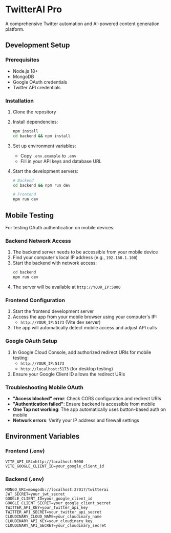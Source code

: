 # TwitterAI Pro

A comprehensive Twitter automation and AI-powered content generation platform.

## Development Setup

### Prerequisites
- Node.js 18+
- MongoDB
- Google OAuth credentials
- Twitter API credentials

### Installation

1. Clone the repository
2. Install dependencies:
   ```bash
   npm install
   cd backend && npm install
   ```

3. Set up environment variables:
   - Copy `.env.example` to `.env`
   - Fill in your API keys and database URL

4. Start the development servers:
   ```bash
   # Backend
   cd backend && npm run dev

   # Frontend
   npm run dev
   ```

## Mobile Testing

For testing OAuth authentication on mobile devices:

### Backend Network Access
1. The backend server needs to be accessible from your mobile device
2. Find your computer's local IP address (e.g., `192.168.1.100`)
3. Start the backend with network access:
   ```bash
   cd backend
   npm run dev
   ```
4. The server will be available at `http://YOUR_IP:5000`

### Frontend Configuration
1. Start the frontend development server
2. Access the app from your mobile browser using your computer's IP:
   - `http://YOUR_IP:5173` (Vite dev server)
3. The app will automatically detect mobile access and adjust API calls

### Google OAuth Setup
1. In Google Cloud Console, add authorized redirect URIs for mobile testing:
   - `http://YOUR_IP:5173`
   - `http://localhost:5173` (for desktop testing)
2. Ensure your Google Client ID allows the redirect URIs

### Troubleshooting Mobile OAuth
- **"Access blocked" error**: Check CORS configuration and redirect URIs
- **"Authentication failed"**: Ensure backend is accessible from mobile
- **One Tap not working**: The app automatically uses button-based auth on mobile
- **Network errors**: Verify your IP address and firewall settings

## Environment Variables

### Frontend (.env)
```
VITE_API_URL=http://localhost:5000
VITE_GOOGLE_CLIENT_ID=your_google_client_id
```

### Backend (.env)
```
MONGO_URI=mongodb://localhost:27017/twitterai
JWT_SECRET=your_jwt_secret
GOOGLE_CLIENT_ID=your_google_client_id
GOOGLE_CLIENT_SECRET=your_google_client_secret
TWITTER_API_KEY=your_twitter_api_key
TWITTER_API_SECRET=your_twitter_api_secret
CLOUDINARY_CLOUD_NAME=your_cloudinary_name
CLOUDINARY_API_KEY=your_cloudinary_key
CLOUDINARY_API_SECRET=your_cloudinary_secret
```